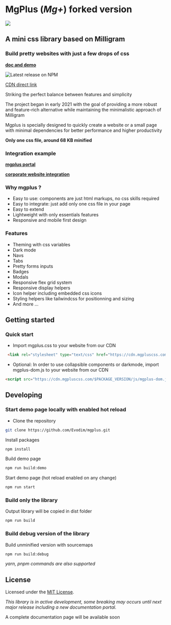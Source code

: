 # MgPlus (*Mg+*) forked version

![](/demo/images/logo.svg)

## A mini css library based on Milligram
### Build pretty websites with just a few drops of css

**[doc and demo](https://www.mgpluscss.com)**

![Latest release on NPM](https://img.shields.io/npm/v/mgplus)

[CDN direct link](https://cdn.mgpluscss.com/v1.3.3/css/mgplus.css)

Striking the perfect balance between features and simplicity

The project began in early 2021 with the goal of providing a more robust and feature-rich alternative while maintaining the minimalistic approach of Milligram

Mgplus is specially designed to quickly create a website or a small page with minimal dependencies for better performance and higher productivity

****Only one css file, around 68 KB minified****

### Integration example

**[mgplus portal](https://www.mgpluscss.com)**

**[corporate website integration](https://www.evodim.com)**

### Why mgplus ?

* Easy to use: components are just html markups, no css skills required
* Easy to integrate: just add only one css file in your page
* Easy to extend
* Lightweight with only essentials features
* Responsive and mobile first design

### Features

* Theming with css variables
* Dark mode
* Navs
* Tabs
* Pretty forms inputs
* Badges
* Modals
* Responsive flex grid system
* Responsive display helpers
* Icon helper including embedded css icons
* Styling helpers like tailwindcss for positionning and sizing
* And more ...

## Getting started

### Quick start

* Import mgplus.css to your website from our CDN

```html
 <link rel="stylesheet" type="text/css" href="https://cdn.mgpluscss.com/$PACKAGE_VERSION/css/mgplus.css" />
```

* Optional: In order to use collapsible components or darkmode, import mgplus-dom.js to your website from our CDN

```html
<script src="https://cdn.mgpluscss.com/$PACKAGE_VERSION/js/mgplus-dom.js"></script>
```

## Developing

### Start demo page locally with enabled hot reload

* Clone the repository

```sh
git clone https://github.com/Evodim/mgplus.git
```

Install packages

```sh
npm install
```

Build demo page

```sh
npm run build:demo
```

Start demo page (hot reload enabled on any change)
  
```sh
npm run start
```

### Build only the library

Output library will be copied in dist folder

```sh
npm run build
```

### Build debug version of the library

Build unminified version with sourcemaps

```sh
npm run build:debug
```

*yarn, pnpm commands are also supported*

## License

Licensed under the [MIT License](https://raw.githubusercontent.com/Evodim/mgplus/master/LICENSE).

*This library is in active development, some breaking may occurs until next major release including a new documentation portal.*

A complete documentation page will be available soon
